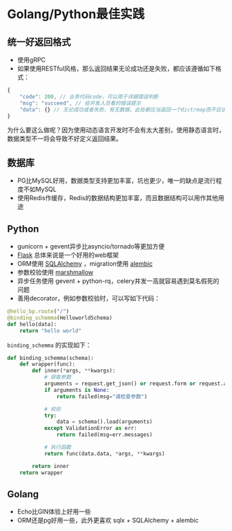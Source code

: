 # Golang/Python最佳实践

## 统一好返回格式

- 使用gRPC
- 如果使用RESTful风格，那么返回结果无论成功还是失败，都应该遵循如下格式：

```js
{
    "code": 200, // 业务代码code，可以用于详细错误判断
    "msg": "succeed", // 给开发人员看的错误提示
    "data": {} // 无论成功或者失败，有无数据，此处都应当返回一个dict/map而不应该是nil/None
}
```

为什么要这么做呢？因为使用动态语言开发时不会有太大差别，使用静态语言时，数据类型不一将会导致不好定义返回结果。

## 数据库

- PG比MySQL好用，数据类型支持更加丰富，坑也更少，唯一的缺点是流行程度不如MySQL
- 使用Redis作缓存，Redis的数据结构更加丰富，而且数据结构可以用作其他用途

## Python

- gunicorn + gevent异步比asyncio/tornado等更加方便
- [Flask](http://flask.pocoo.org/) 总体来说是一个好用的web框架
- ORM使用 [SQLAlchemy](https://www.sqlalchemy.org/) ，migration使用 [alembic](https://alembic.sqlalchemy.org/en/latest/)
- 参数校验使用 [marshmallow](https://github.com/marshmallow-code/marshmallow)
- 异步任务使用 gevent + python-rq，celery并发一高就容易遇到莫名假死的问题
- 善用decorator，例如参数校验时，可以写如下代码：

```python
@hello_bp.route("/")
@binding_schemma(HelloworldSchema)
def hello(data):
    return "hello world"
```

`binding_schemma` 的实现如下：

```python
def binding_schemma(schema):
    def wrapper(func):
        def inner(*args, **kwargs):
            # 获取参数
            arguments = request.get_json() or request.form or request.args
            if arguments is None:
                return failed(msg="请检查参数")

            # 校验
            try:
                data = schema().load(arguments)
            except ValidationError as err:
                return failed(msg=err.messages)

            # 执行函数
            return func(data.data, *args, **kwargs)

        return inner
    return wrapper
```

## Golang

- Echo比GIN体验上好用一些
- ORM还是pg好用一些，此外更喜欢 sqlx + SQLAlchemy + alembic
